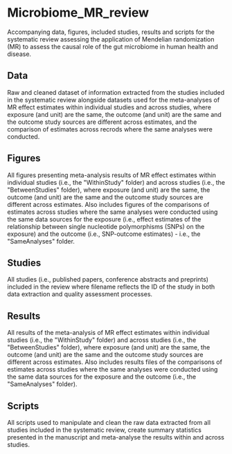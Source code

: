 # Microbiome_MR_review
Accompanying data, figures, included studies, results and scripts for the systematic review assessing the application of Mendelian randomization (MR) to assess the causal role of the gut microbiome in human health and disease.

## Data
Raw and cleaned dataset of information extracted from the studies included in the systematic review alongside datasets used for the meta-analyses of MR effect estimates within individual studies and across studies, where exposure (and unit) are the same, the outcome (and unit) are the same and the outcome study sources are different across estimates, and the comparison of estimates across recrods where the same analyses were conducted.

## Figures
All figures presenting meta-analysis results of MR effect estimates within individual studies (i.e., the "WithinStudy" folder) and across studies (i.e., the "BetweenStudies" folder), where exposure (and unit) are the same, the outcome (and unit) are the same and the outcome study sources are different across estimates. Also includes figures of the comparisons of estimates across studies where the same analyses were conducted using the same data sources for the exposure (i.e., effect estimates of the relationship between single nucleotide polymorphisms (SNPs) on the exposure) and the outcome (i.e., SNP-outcome estimates) - i.e., the "SameAnalyses" folder. 

## Studies
All studies (i.e., published papers, conference abstracts and preprints) included in the review where filename reflects the ID of the study in both data extraction and quality assessment processes.

## Results
All results of the meta-analysis of MR effect estimates within individual studies (i.e., the "WithinStudy" folder) and across studies (i.e., the "BetweenStudies" folder), where exposure (and unit) are the same, the outcome (and unit) are the same and the outcome study sources are different across estimates. Also includes results files of the comparisons of estimates across studies where the same analyses were conducted using the same data sources for the exposure and the outcome (i.e., the "SameAnalyses" folder). 

## Scripts
All scripts used to manipulate and clean the raw data extracted from all studies included in the systematic review, create summary statistics presented in the manuscript and meta-analyse the results within and across studies. 
